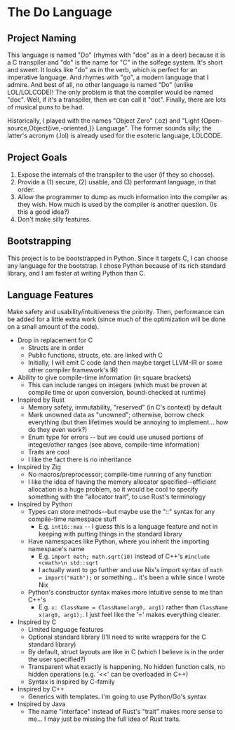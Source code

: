 The Do Language
================================================================================

Project Naming
--------------------------------------------------------------------------------

This language is named "Do" (rhymes with "doe" as in a deer) because it is a C
transpiler and "do" is the name for "C" in the solfege system. It's short and
sweet. It looks like "do" as in the verb, which is perfect for an imperative
language. And rhymes with "go", a modern language that I admire. And best of all,
no other language is named "Do" (unlike LOL/LOLCODE)! The only problem is that
the compiler would be named "doc". Well, if it's a transpiler, then we can call
it "dot". Finally, there are lots of musical puns to be had.

Historically, I played with the names "Object Zero" (.oz) and
"Light {Open-source,Object{ive,-oriented,}} Language". The former sounds silly;
the latter's acronym (.lol) is already used for the esoteric language, LOLCODE.

Project Goals
--------------------------------------------------------------------------------

1. Expose the internals of the transpiler to the user (if they so choose).
2. Provide a (1) secure, (2) usable, and (3) performant language, in that order.
3. Allow the programmer to dump as much information into the compiler as they wish.
How much is used by the compiler is another question. (Is this a good idea?)
4. Don't make silly features. 

Bootstrapping
--------------------------------------------------------------------------------

This project is to be bootstrapped in Python. Since it targets C, I can choose any 
language for the bootstrap. I chose Python because of its rich standard library,
and I am faster at writing Python than C.

Language Features
--------------------------------------------------------------------------------

Make safety and usability/intuitiveness the priority. Then, performance can be 
added for a little extra work (since much of the optimization will be done on a 
small amount of the code).

- Drop in replacement for C
  - Structs are in order
  - Public functions, structs, etc. are linked with C
  - Initially, I will emit C code (and then maybe target LLVM-IR or some other compiler framework's IR)
- Ability to give compile-time information (in square brackets)
  - This can include ranges on integers (which must be proven at compile time or upon conversion, bound-checked at runtime)
- Inspired by Rust
  - Memory safety, immutability, "reserved" (in C's context) by default
  - Mark unowned data as "unowned"; otherwise, borrow check everything (but then lifetimes would be annoying to implement... how do they even work?)
  - Enum type for errors -- but we could use unused portions of integer/other ranges (see above, compile-time information)
  - Traits are cool
  - I like the fact there is no inheritance
- Inspired by Zig
  - No macros/preprocessor; compile-time running of any function
  - I like the idea of having the memory allocator specified--efficient allocation is a huge problem, so it would be cool to specify something with the "allocator trait", to use Rust's terminology
- Inspired by Python
  - Types can store methods--but maybe use the "::" syntax for any compile-time namespace stuff
    - E.g. `int16::max` -- I guess this is a language feature and not in keeping with putting things in the standard library
  - Have namespaces like Python, where you inherit the importing namespace's name
    - E.g. `import math; math.sqrt(10)` instead of C++'s `#include <cmath>\n std::sqrt`
    - I actually want to go further and use Nix's import syntax of `math = import("math");` or something... it's been a while since I wrote Nix
  - Python's constructor syntax makes more intuitive sense to me than C++'s
    - E.g. `x: ClassName = ClassName(arg0, arg1)` rather than `ClassName x(arg0, arg1);`. I just feel like the '=' makes everything clearer.
- Inspired by C
  - Limited language features
  - Optional standard library (I'll need to write wrappers for the C standard library)
  - By default, struct layouts are like in C (which I believe is in the order the user specified?)
  - Transparent what exactly is happening. No hidden function calls, no hidden operations (e.g. '<<' can be overloaded in C++)
  - Syntax is inspired by C-family
- Inspired by C++
  - Generics with templates. I'm going to use Python/Go's syntax
- Inspired by Java
  - The name "interface" instead of Rust's "trait" makes more sense to me... I may just be missing the full idea of Rust traits.
